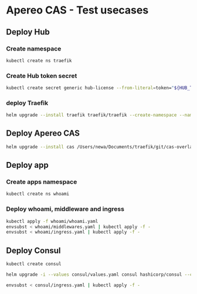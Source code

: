 # Apereo CAS - Test usecases

## Deploy Hub

### Create namespace

```bash
kubectl create ns traefik
```

### Create Hub token secret

```bash
kubectl create secret generic hub-license --from-literal=token="${HUB_TOKEN}" -n traefik
```

### deploy Traefik

```bash
helm upgrade --install traefik traefik/traefik --create-namespace --namespace traefik --values hub/hub-values.yaml
```

## Deploy Apereo CAS

```bash
helm upgrade --install cas /Users/newa/Documents/traefik/git/cas-overlay-template/helm/cas-server --create-namespace --namespace cas --values cas/cas-values.yaml
```

## Deploy app

### Create apps namespace

```bash
kubectl create ns whoami
```

### Deploy whoami, middleware and ingress

```bash
kubectl apply -f whoami/whoami.yaml
envsubst < whoami/middlewares.yaml | kubectl apply -f -
envsubst < whoami/ingress.yaml | kubectl apply -f -
```


## Deploy Consul

```bash
kubectl create consul
```

```bash
helm upgrade -i --values consul/values.yaml consul hashicorp/consul --create-namespace --namespace consul
```

```bash
envsubst < consul/ingress.yaml | kubectl apply -f -
```

